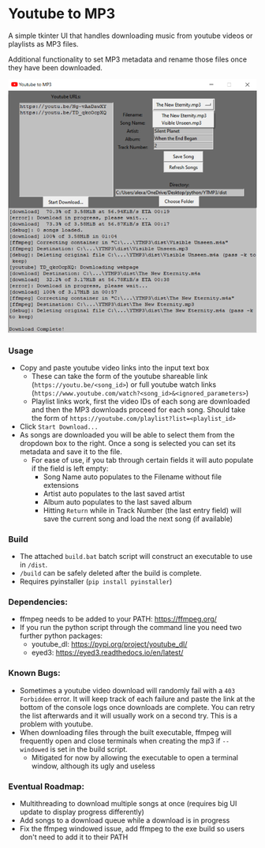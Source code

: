 # Youtube to MP3
A simple tkinter UI that handles downloading music from youtube videos or playlists as MP3 files.

Additional functionality to set MP3 metadata and rename those files once they have been downloaded.

![Screenshot.png](resources/Screenshot.png)

### Usage
 - Copy and paste youtube video links into the input text box
   - These can take the form of the youtube shareable link (`https://youtu.be/<song_id>`) or full youtube watch links (`https://www.youtube.com/watch?<song_id>&<ignored_parameters>`)
   - Playlist links work, first the video IDs of each song are downloaded and then the MP3 downloads proceed for each song. Should take the form of `https://youtube.com/playlist?list=<playlist_id>`
 - Click `Start Download...`
 - As songs are downloaded you will be able to select them from the dropdown box to the right. Once a song is selected you can set its metadata and save it to the file.
   - For ease of use, if you tab through certain fields it will auto populate if the field is left empty:
      - Song Name auto populates to the Filename without file extensions
      - Artist auto populates to the last saved artist
      - Album auto populates to the last saved album
      - Hitting `Return` while in Track Number (the last entry field) will save the current song and load the next song (if available)

### Build
 - The attached `build.bat` batch script will construct an executable to use in `/dist`.
 - `/build` can be safely deleted after the build is complete.
 - Requires pyinstaller (`pip install pyinstaller`)

### Dependencies:
 - ffmpeg needs to be added to your PATH: https://ffmpeg.org/
 - If you run the python script through the command line you need two further python packages:
    - youtube_dl: https://pypi.org/project/youtube_dl/
    - eyed3: https://eyed3.readthedocs.io/en/latest/

### Known Bugs:
 - Sometimes a youtube video download will randomly fail with a `403 Forbidden` error. It will keep track of each failure and paste the link at the bottom of the console logs once downloads are complete. You can retry the list afterwards and it will usually work on a second try. This is a problem with youtube.
 - When downloading files through the built executable, ffmpeg will frequently open and close terminals when creating the mp3 if `--windowed` is set in the build script.
   - Mitigated for now by allowing the executable to open a terminal window, although its ugly and useless

### Eventual Roadmap:
 - Multithreading to download multiple songs at once (requires big UI update to display progress differently)
 - Add songs to a download queue while a download is in progress
 - Fix the ffmpeg windowed issue, add ffmpeg to the exe build so users don't need to add it to their PATH
